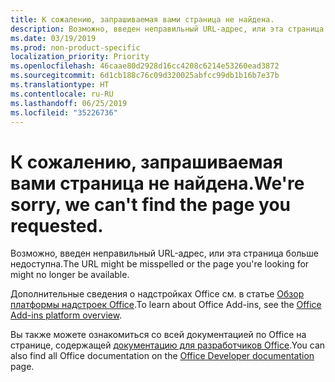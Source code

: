 ```yaml
---
title: К сожалению, запрашиваемая вами страница не найдена.
description: Возможно, введен неправильный URL-адрес, или эта страница больше недоступна.
ms.date: 03/19/2019
ms.prod: non-product-specific
localization_priority: Priority
ms.openlocfilehash: 46caae80d2928d16cc4208c6214e53260ead3872
ms.sourcegitcommit: 6d1cb188c76c09d320025abfcc99db1b16b7e37b
ms.translationtype: HT
ms.contentlocale: ru-RU
ms.lasthandoff: 06/25/2019
ms.locfileid: "35226736"
---
```

# <a name="were-sorry-we-cant-find-the-page-you-requested"></a><span data-ttu-id="83f47-103">К сожалению, запрашиваемая вами страница не найдена.</span><span class="sxs-lookup"><span data-stu-id="83f47-103">We're sorry, we can't find the page you requested.</span></span>

<span data-ttu-id="83f47-104">Возможно, введен неправильный URL-адрес, или эта страница больше недоступна.</span><span class="sxs-lookup"><span data-stu-id="83f47-104">The URL might be misspelled or the page you're looking for might no longer be available.</span></span>  

<span data-ttu-id="83f47-105">Дополнительные сведения о надстройках Office см. в статье [Обзор платформы надстроек Office](/office/dev/add-ins/overview/office-add-ins).</span><span class="sxs-lookup"><span data-stu-id="83f47-105">To learn about Office Add-ins, see the [Office Add-ins platform overview](/office/dev/add-ins/overview/office-add-ins).</span></span>

<span data-ttu-id="83f47-106">Вы также можете ознакомиться со всей документацией по Office на странице, содержащей [документацию для разработчиков Office](https://developer.microsoft.com/office/docs).</span><span class="sxs-lookup"><span data-stu-id="83f47-106">You can also find all Office documentation on the [Office Developer documentation](https://developer.microsoft.com/office/docs) page.</span></span>
